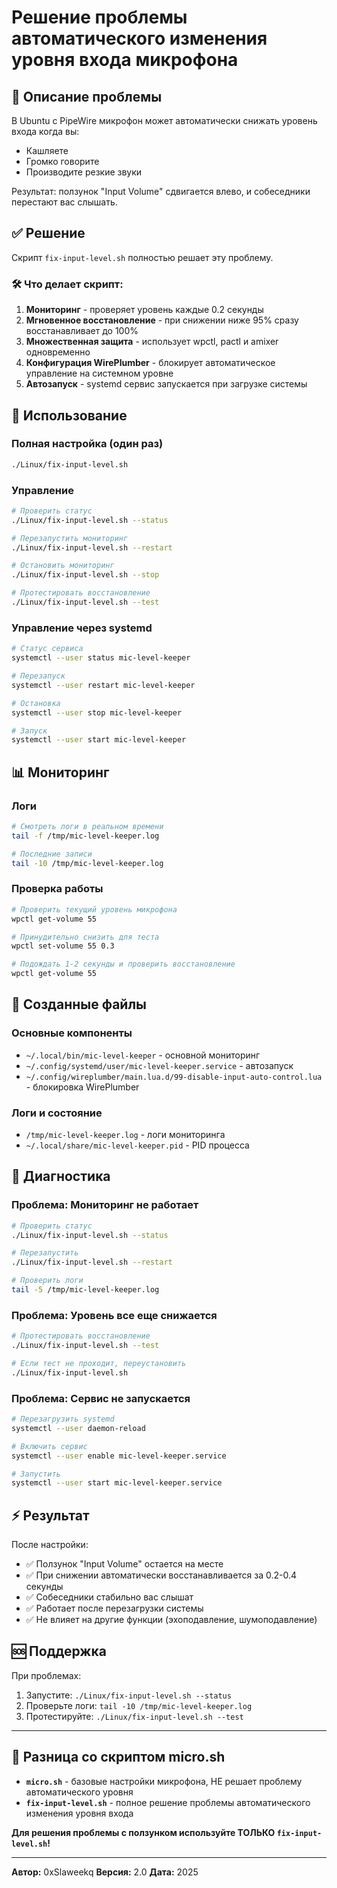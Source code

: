 # Решение проблемы автоматического изменения уровня входа микрофона

## 🎤 Описание проблемы

В Ubuntu с PipeWire микрофон может автоматически снижать уровень входа когда вы:

-   Кашляете
-   Громко говорите
-   Производите резкие звуки

Результат: ползунок "Input Volume" сдвигается влево, и собеседники перестают вас слышать.

## ✅ Решение

Скрипт `fix-input-level.sh` полностью решает эту проблему.

### 🛠️ Что делает скрипт:

1. **Мониторинг** - проверяет уровень каждые 0.2 секунды
2. **Мгновенное восстановление** - при снижении ниже 95% сразу восстанавливает до 100%
3. **Множественная защита** - использует wpctl, pactl и amixer одновременно
4. **Конфигурация WirePlumber** - блокирует автоматическое управление на системном уровне
5. **Автозапуск** - systemd сервис запускается при загрузке системы

## 🚀 Использование

### Полная настройка (один раз)

```bash
./Linux/fix-input-level.sh
```

### Управление

```bash
# Проверить статус
./Linux/fix-input-level.sh --status

# Перезапустить мониторинг
./Linux/fix-input-level.sh --restart

# Остановить мониторинг
./Linux/fix-input-level.sh --stop

# Протестировать восстановление
./Linux/fix-input-level.sh --test
```

### Управление через systemd

```bash
# Статус сервиса
systemctl --user status mic-level-keeper

# Перезапуск
systemctl --user restart mic-level-keeper

# Остановка
systemctl --user stop mic-level-keeper

# Запуск
systemctl --user start mic-level-keeper
```

## 📊 Мониторинг

### Логи

```bash
# Смотреть логи в реальном времени
tail -f /tmp/mic-level-keeper.log

# Последние записи
tail -10 /tmp/mic-level-keeper.log
```

### Проверка работы

```bash
# Проверить текущий уровень микрофона
wpctl get-volume 55

# Принудительно снизить для теста
wpctl set-volume 55 0.3

# Подождать 1-2 секунды и проверить восстановление
wpctl get-volume 55
```

## 📁 Созданные файлы

### Основные компоненты

-   `~/.local/bin/mic-level-keeper` - основной мониторинг
-   `~/.config/systemd/user/mic-level-keeper.service` - автозапуск
-   `~/.config/wireplumber/main.lua.d/99-disable-input-auto-control.lua` - блокировка WirePlumber

### Логи и состояние

-   `/tmp/mic-level-keeper.log` - логи мониторинга
-   `~/.local/share/mic-level-keeper.pid` - PID процесса

## 🔧 Диагностика

### Проблема: Мониторинг не работает

```bash
# Проверить статус
./Linux/fix-input-level.sh --status

# Перезапустить
./Linux/fix-input-level.sh --restart

# Проверить логи
tail -5 /tmp/mic-level-keeper.log
```

### Проблема: Уровень все еще снижается

```bash
# Протестировать восстановление
./Linux/fix-input-level.sh --test

# Если тест не проходит, переустановить
./Linux/fix-input-level.sh
```

### Проблема: Сервис не запускается

```bash
# Перезагрузить systemd
systemctl --user daemon-reload

# Включить сервис
systemctl --user enable mic-level-keeper.service

# Запустить
systemctl --user start mic-level-keeper.service
```

## ⚡ Результат

После настройки:

-   ✅ Ползунок "Input Volume" остается на месте
-   ✅ При снижении автоматически восстанавливается за 0.2-0.4 секунды
-   ✅ Собеседники стабильно вас слышат
-   ✅ Работает после перезагрузки системы
-   ✅ Не влияет на другие функции (эхоподавление, шумоподавление)

## 🆘 Поддержка

При проблемах:

1. Запустите: `./Linux/fix-input-level.sh --status`
2. Проверьте логи: `tail -10 /tmp/mic-level-keeper.log`
3. Протестируйте: `./Linux/fix-input-level.sh --test`

---

## 📝 Разница со скриптом micro.sh

-   **`micro.sh`** - базовые настройки микрофона, НЕ решает проблему автоматического уровня
-   **`fix-input-level.sh`** - полное решение проблемы автоматического изменения уровня входа

**Для решения проблемы с ползунком используйте ТОЛЬКО `fix-input-level.sh`!**

---

**Автор:** 0xSlaweekq **Версия:** 2.0 **Дата:** 2025
